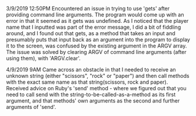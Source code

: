 3/9/2019 12:50PM
Encountered an issue in trying to use 'gets' after providing command line arguments. The program would come up with an error in that it seemed as it gets was undefined. As I noticed that the player name that I inputted was part of the error message, I did a bit of fiddling around, and I found out that gets, as a method that takes an input and presumably puts that input back as an argument into the program to display it to the screen, was confused by the existing argument in the ARGV array. The issue was solved by clearing ARGV of command line arguments (after using them), with 'ARGV.clear'.

4/9/2019 9AM
Came across an obstacle in that I needed to receive an unknown string (either "scissors", "rock" or "paper") and then call methods with the exact same name as that string(scissors, rock and paper). Received advice on Ruby's 'send' method - where we figured out that you need to call send with the string-to-be-called-as-a-method as its first argument, and that methods' own arguments as the second and further arguments of 'send'.
